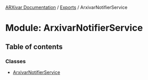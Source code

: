 [ARXivar Documentation](../README.md) / [Exports](../modules.md) / ArxivarNotifierService

# Module: ArxivarNotifierService

## Table of contents

### Classes

- [ArxivarNotifierService](../classes/arxivarnotifierservice.arxivarnotifierservice-1.md)
